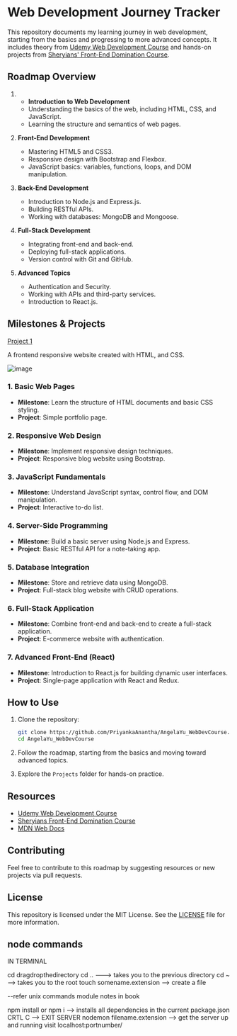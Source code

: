 
# Web Development Journey Tracker

This repository documents my learning journey in web development, starting from the basics and progressing to more advanced concepts. It includes theory from [Udemy Web Development Course](https://www.udemy.com/topic/web-development/) and hands-on projects from [Sheryians' Front-End Domination Course](https://sheryians.com/courses/courses-details/Front-End%20Domination:%20Create%20Anything%20with%20Code).


## Roadmap Overview

1. - **Introduction to Web Development**
   - Understanding the basics of the web, including HTML, CSS, and JavaScript.
   - Learning the structure and semantics of web pages.

2. **Front-End Development**
   - Mastering HTML5 and CSS3.
   - Responsive design with Bootstrap and Flexbox.
   - JavaScript basics: variables, functions, loops, and DOM manipulation.

3. **Back-End Development**
   - Introduction to Node.js and Express.js.
   - Building RESTful APIs.
   - Working with databases: MongoDB and Mongoose.

4. **Full-Stack Development**
   - Integrating front-end and back-end.
   - Deploying full-stack applications.
   - Version control with Git and GitHub.

5. **Advanced Topics**
   - Authentication and Security.
   - Working with APIs and third-party services.
   - Introduction to React.js.

## Milestones & Projects
[Project 1](https://modern-shop-frontend.netlify.app/)

A frontend responsive website created with HTML, and CSS.


![image](https://github.com/user-attachments/assets/04add4ff-00b1-4440-8996-0d302e74b3bd)


### 1. Basic Web Pages
   - **Milestone**: Learn the structure of HTML documents and basic CSS styling.
   - **Project**: Simple portfolio page.

### 2. Responsive Web Design
   - **Milestone**: Implement responsive design techniques.
   - **Project**: Responsive blog website using Bootstrap.

### **3. JavaScript Fundamentals**
   - **Milestone**: Understand JavaScript syntax, control flow, and DOM manipulation.
   - **Project**: Interactive to-do list.

### **4. Server-Side Programming**
   - **Milestone**: Build a basic server using Node.js and Express.
   - **Project**: Basic RESTful API for a note-taking app.

### **5. Database Integration**
   - **Milestone**: Store and retrieve data using MongoDB.
   - **Project**: Full-stack blog website with CRUD operations.

### **6. Full-Stack Application**
   - **Milestone**: Combine front-end and back-end to create a full-stack application.
   - **Project**: E-commerce website with authentication.

### **7. Advanced Front-End (React)**
   - **Milestone**: Introduction to React.js for building dynamic user interfaces.
   - **Project**: Single-page application with React and Redux.




## How to Use

1. Clone the repository:

    ```bash
    git clone https://github.com/PriyankaAnantha/AngelaYu_WebDevCourse.git
    cd AngelaYu_WebDevCourse
    ```

2. Follow the roadmap, starting from the basics and moving toward advanced topics.

3. Explore the `Projects` folder for hands-on practice.



## Resources

- [Udemy Web Development Course](https://www.udemy.com/topic/web-development/)
- [Sheryians Front-End Domination Course](https://sheryians.com/courses/courses-details/Front-End%20Domination:%20Create%20Anything%20with%20Code)
- [MDN Web Docs](https://developer.mozilla.org/en-US/)

## Contributing

Feel free to contribute to this roadmap by suggesting resources or new projects via pull requests.


## License

This repository is licensed under the MIT License. See the [LICENSE](LICENSE) file for more information.


## node commands 
IN TERMINAL

cd dragdropthedirectory 
cd .. ---> takes you to the previous directory 
cd ~ --> takes you to the root 
touch somename.extension --> create a file 

--refer unix commands module notes in book 

npm install or npm i --> installs all dependencies in the current package.json 
CRTL C --> EXIT SERVER 
nodemon filename.extension --> get the server up and running 
visit localhost:portnumber/

